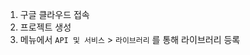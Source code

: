 1. 구글 클라우드 접속
2. 프로젝트 생성
3. 메뉴에서 `API 및 서비스` > `라이브러리` 를 통해 라이브러리 등록
<!--stackedit_data:
eyJoaXN0b3J5IjpbLTk1NDEwMTExOV19
-->